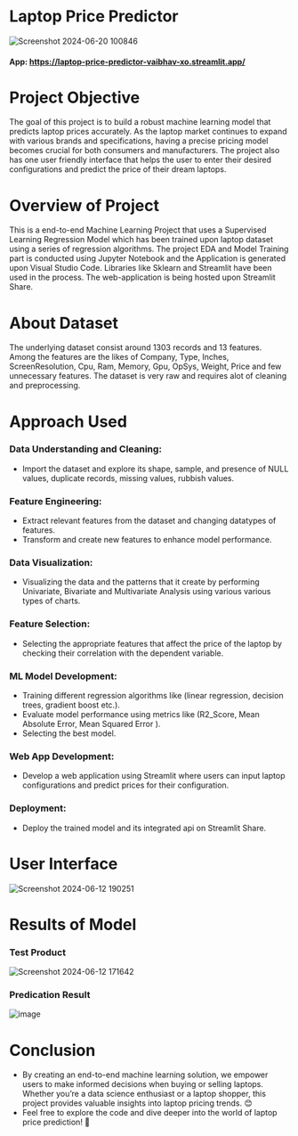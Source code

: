 # Laptop Price Predictor
![Screenshot 2024-06-20 100846](https://github.com/Vaibhav-Xo/Laptop-Price-Predictor/assets/172389348/a2b8dbf0-5660-40a3-b1c3-136e3d4f15a1)

#### App: https://laptop-price-predictor-vaibhav-xo.streamlit.app/

# Project Objective
The goal of this project is to build a robust machine learning model that predicts laptop prices accurately. As the laptop market continues to expand with various brands and specifications, having a precise pricing model becomes crucial for both consumers and manufacturers. The project also has one user friendly interface that helps the user to enter their desired configurations and predict the price of their dream laptops.

# Overview of Project
This is a end-to-end Machine Learning Project that uses a Supervised Learning Regression Model which has been trained upon laptop dataset using a series of regression algorithms. The project EDA and Model Training part is conducted using Jupyter Notebook and the Application is generated upon Visual Studio Code. Libraries like Sklearn and Streamlit have been used in the process. The web-application is being hosted upon Streamlit Share.  


# About Dataset
The underlying dataset consist around 1303 records and 13 features. Among the features are the likes of Company, Type, Inches, ScreenResolution, Cpu, Ram, Memory, Gpu, OpSys, Weight, Price and few unnecessary features. The dataset is very raw and requires alot of cleaning and preprocessing.

# Approach Used
### Data Understanding and Cleaning:
* Import the dataset and explore its shape, sample, and presence of NULL values, duplicate records, missing values, rubbish values.

### Feature Engineering:
* Extract relevant features from the dataset and changing datatypes of features.
* Transform and create new features to enhance model performance.

### Data Visualization:
* Visualizing the data and the patterns that it create by performing Univariate, Bivariate and Multivariate Analysis using various various types of charts.

### Feature Selection:
* Selecting the appropriate features that affect the price of the laptop by checking their correlation with the dependent variable.

### ML Model Development:
* Training different regression  algorithms like (linear regression, decision trees, gradient boost etc.).
* Evaluate model performance using metrics like (R2_Score, Mean Absolute Error, Mean Squared Error ).
* Selecting the best model.

### Web App Development:
* Develop a web application using Streamlit where users can input laptop configurations and predict prices for their configuration.

### Deployment:
* Deploy the trained model and its integrated api on Streamlit Share.

# User Interface
![Screenshot 2024-06-12 190251](https://github.com/Vaibhav-Xo/Laptop-Price-Predictor/assets/172389348/2b724ad3-b8d4-471a-a1ba-2361392d8e37)

# Results of Model
### Test Product 
![Screenshot 2024-06-12 171642](https://github.com/Vaibhav-Xo/Laptop-Price-Predictor/assets/172389348/21e50ff2-cf04-44ff-b0c6-0984e077c109)

### Predication Result
![image](https://github.com/Vaibhav-Xo/Laptop-Price-Predictor/assets/172389348/9896fa48-77e9-4ecf-bf34-c7363a76fdf5)

# Conclusion
* By creating an end-to-end machine learning solution, we empower users to make informed decisions when buying or selling laptops. Whether you’re a data science enthusiast or a laptop shopper, this project provides valuable insights into laptop pricing trends. 😊
* Feel free to explore the code and dive deeper into the world of laptop price prediction! 🚀

